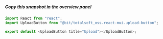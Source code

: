##### Copy this snapshot in the overview panel

```js
import React from "react";
import UploadButton from "@bit/totalsoft_oss.react-mui.upload-button";

export default <UploadButton title="Upload"></UploadButton>;
```
